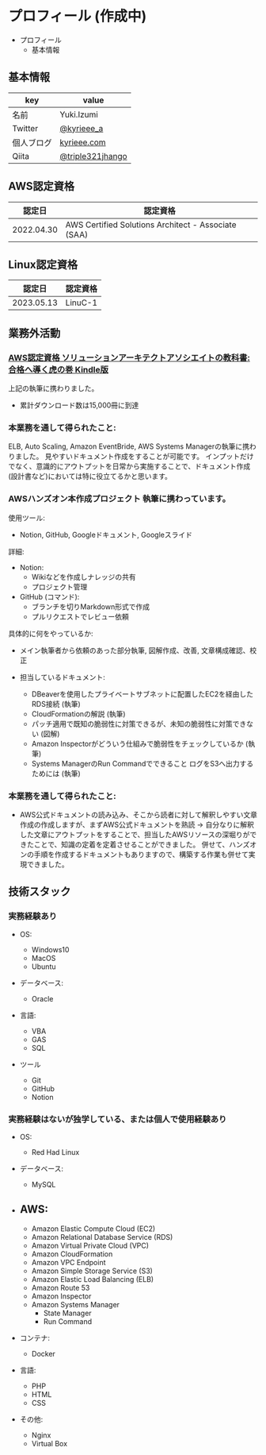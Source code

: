 # プロフィール (作成中)
- プロフィール
    - 基本情報

## 基本情報
| key | value |
| --- | --- |
| 名前 | Yuki.Izumi |
| Twitter | [@kyrieee_a](https://twitter.com/kyrieee_a) |
| 個人ブログ | [kyrieee.com](kyrieee.com) |
| Qiita | [@triple321jhango](https://qiita.com/triple321jhango) |

## AWS認定資格
| 認定日 | 認定資格 |
| --- | --- |
| 2022.04.30 | AWS Certified Solutions Architect - Associate (SAA) |

## Linux認定資格
| 認定日 | 認定資格 |
| --- | --- |
| 2023.05.13 | LinuC-1 |

## 業務外活動
###  [AWS認定資格 ソリューションアーキテクトアソシエイトの教科書: 合格へ導く虎の巻 Kindle版](https://www.amazon.co.jp/dp/B0BCPNZ9GJ?&linkCode=sl1&tag=kyrieee-22&linkId=de21025e80e1f7bb93c947493f8b549d&language=ja_JP&ref_=as_li_ss_tl) 
上記の執筆に携わりました。
 - 累計ダウンロード数は15,000冊に到達

### 本業務を通して得られたこと: 
ELB, Auto Scaling, Amazon EventBride, AWS Systems Managerの執筆に携わりました。
見やすいドキュメント作成をすることが可能です。
インプットだけでなく、意識的にアウトプットを日常から実施することで、ドキュメント作成(設計書など)においては特に役立てるかと思います。

### AWSハンズオン本作成プロジェクト 執筆に携わっています。
使用ツール: 

- Notion, GitHub, Googleドキュメント, Googleスライド

詳細: 

- Notion: 
    - Wikiなどを作成しナレッジの共有
    - プロジェクト管理
- GitHub (コマンド): 
    - ブランチを切りMarkdown形式で作成
    - プルリクエストでレビュー依頼

具体的に何をやっているか:

- メイン執筆者から依頼のあった部分執筆, 図解作成、改善, 文章構成確認、校正

- 担当しているドキュメント: 
    - DBeaverを使用したプライベートサブネットに配置したEC2を経由したRDS接続 (執筆)
    - CloudFormationの解説 (執筆)
    - パッチ適用で既知の脆弱性に対策できるが、未知の脆弱性に対策できない (図解)
    - Amazon Inspectorがどういう仕組みで脆弱性をチェックしているか (執筆)
    - Systems ManagerのRun Commandでできること ログをS3へ出力するためには (執筆)

### 本業務を通して得られたこと: 
- AWS公式ドキュメントの読み込み、そこから読者に対して解釈しやすい文章作成の作成しますが、まずAWS公式ドキュメントを熟読 -> 自分なりに解釈した文章にアウトプットをすることで、担当したAWSリソースの深堀りができたことで、知識の定着を定着させることができました。
併せて、ハンズオンの手順を作成するドキュメントもありますので、構築する作業も併せて実現できました。



## 技術スタック
### 実務経験あり
- OS: 
    - Windows10
    - MacOS
    - Ubuntu

- データベース: 
    - Oracle

- 言語: 
    - VBA
    - GAS
    - SQL

- ツール
    - Git
    - GitHub
    - Notion

### 実務経験はないが独学している、または個人で使用経験あり

- OS: 
    - Red Had Linux

- データベース:
    - MySQL

- AWS: 
    - 
    - Amazon Elastic Compute Cloud (EC2)
    - Amazon Relational Database Service (RDS)
    - Amazon Virtual Private Cloud (VPC)
    - Amazon CloudFormation
    - Amazon VPC Endpoint
    - Amazon Simple Storage Service (S3)
    - Amazon Elastic Load Balancing (ELB)
    - Amazon Route 53
    - Amazon Inspector
    - Amazon Systems Manager
        - State Manager
        - Run Command

- コンテナ: 
    - Docker

- 言語: 
    - PHP
    - HTML
    - CSS

- その他: 
    - Nginx
    - Virtual Box